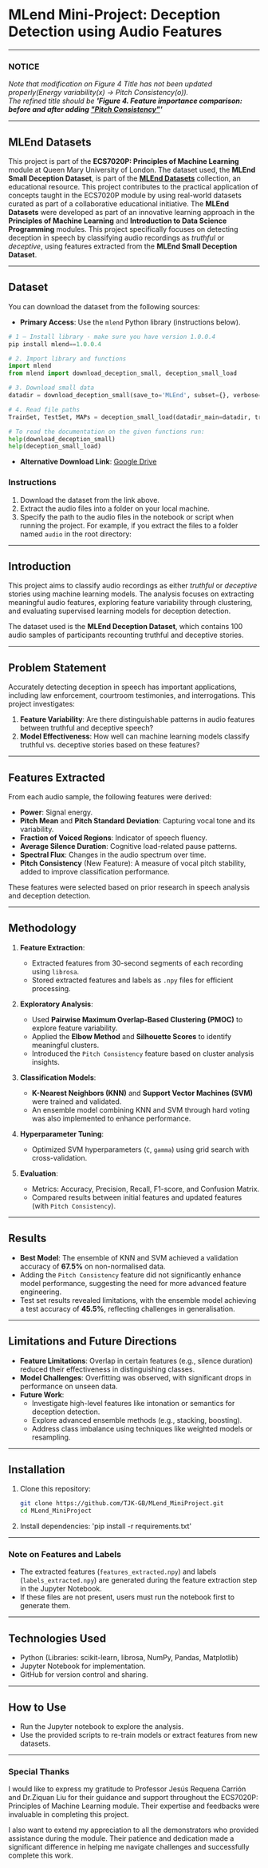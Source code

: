 # MLend Mini-Project: Deception Detection using Audio Features
---
### NOTICE
<i>Note that modification on Figure 4 Title has not been updated properly(Energy variability(x) -> Pitch Consistency(o)).<br>
The refined title should be <b>'Figure 4. Feature importance comparison: before and after adding <u>"Pitch Consistency"</u>'</b></i>

---

## MLEnd Datasets

This project is part of the **ECS7020P: Principles of Machine Learning** module at Queen Mary University of London. The dataset used, the **MLEnd Small Deception Dataset**, is part of the [**MLEnd Datasets**](https://mlenddatasets.github.io/) collection, an educational resource. This project contributes to the practical application of concepts taught in the ECS7020P module by using real-world datasets curated as part of a collaborative educational initiative.
The **MLEnd Datasets** were developed as part of an innovative learning approach in the **Principles of Machine Learning** and **Introduction to Data Science Programming** modules. 
This project specifically focuses on detecting deception in speech by classifying audio recordings as *truthful* or *deceptive*, using features extracted from the **MLEnd Small Deception Dataset**.

---
## Dataset

You can download the dataset from the following sources:
- **Primary Access**: Use the `mlend` Python library (instructions below).
```python
# 1 – Install library - make sure you have version 1.0.0.4
pip install mlend==1.0.0.4

# 2. Import library and functions
import mlend
from mlend import download_deception_small, deception_small_load

# 3. Download small data
datadir = download_deception_small(save_to='MLEnd', subset={}, verbose=1, overwrite=False)

# 4. Read file paths
TrainSet, TestSet, MAPs = deception_small_load(datadir_main=datadir, train_test_split=None, verbose=1, encode_labels=True)

# To read the documentation on the given functions run:
help(download_deception_small)
help(deception_small_load)
```
 
- **Alternative Download Link**: [Google Drive](https://drive.google.com/file/d/1Yf-A07B8R84QfBmKrBi__8HWiVcpzZGU/view)
### Instructions
1. Download the dataset from the link above.
2. Extract the audio files into a folder on your local machine.
3. Specify the path to the audio files in the notebook or script when running the project.
   For example, if you extract the files to a folder named `audio` in the root directory:
   
---

## Introduction
This project aims to classify audio recordings as either *truthful* or *deceptive* stories using machine learning models. The analysis focuses on extracting meaningful audio features, exploring feature variability through clustering, and evaluating supervised learning models for deception detection.

The dataset used is the **MLEnd Deception Dataset**, which contains 100 audio samples of participants recounting truthful and deceptive stories.

---

## Problem Statement
Accurately detecting deception in speech has important applications, including law enforcement, courtroom testimonies, and interrogations. This project investigates:
1. **Feature Variability**: Are there distinguishable patterns in audio features between truthful and deceptive speech?
2. **Model Effectiveness**: How well can machine learning models classify truthful vs. deceptive stories based on these features?

---

## Features Extracted
From each audio sample, the following features were derived:
- **Power**: Signal energy.
- **Pitch Mean** and **Pitch Standard Deviation**: Capturing vocal tone and its variability.
- **Fraction of Voiced Regions**: Indicator of speech fluency.
- **Average Silence Duration**: Cognitive load-related pause patterns.
- **Spectral Flux**: Changes in the audio spectrum over time.
- **Pitch Consistency** (New Feature): A measure of vocal pitch stability, added to improve classification performance.

These features were selected based on prior research in speech analysis and deception detection.

---

## Methodology
1. **Feature Extraction**:
   - Extracted features from 30-second segments of each recording using `librosa`.
   - Stored extracted features and labels as `.npy` files for efficient processing.

2. **Exploratory Analysis**:
   - Used **Pairwise Maximum Overlap-Based Clustering (PMOC)** to explore feature variability.
   - Applied the **Elbow Method** and **Silhouette Scores** to identify meaningful clusters.
   - Introduced the `Pitch Consistency` feature based on cluster analysis insights.

3. **Classification Models**:
   - **K-Nearest Neighbors (KNN)** and **Support Vector Machines (SVM)** were trained and validated.
   - An ensemble model combining KNN and SVM through hard voting was also implemented to enhance performance.

4. **Hyperparameter Tuning**:
   - Optimized SVM hyperparameters (`C`, `gamma`) using grid search with cross-validation.

5. **Evaluation**:
   - Metrics: Accuracy, Precision, Recall, F1-score, and Confusion Matrix.
   - Compared results between initial features and updated features (with `Pitch Consistency`).

---

## Results
- **Best Model**: The ensemble of KNN and SVM achieved a validation accuracy of **67.5%** on non-normalised data.
- Adding the `Pitch Consistency` feature did not significantly enhance model performance, suggesting the need for more advanced feature engineering.
- Test set results revealed limitations, with the ensemble model achieving a test accuracy of **45.5%**, reflecting challenges in generalisation.

---

## Limitations and Future Directions
- **Feature Limitations**: Overlap in certain features (e.g., silence duration) reduced their effectiveness in distinguishing classes.
- **Model Challenges**: Overfitting was observed, with significant drops in performance on unseen data.
- **Future Work**:
  - Investigate high-level features like intonation or semantics for deception detection.
  - Explore advanced ensemble methods (e.g., stacking, boosting).
  - Address class imbalance using techniques like weighted models or resampling.

---

## Installation
1. Clone this repository:
   ```bash
   git clone https://github.com/TJK-GB/MLend_MiniProject.git
   cd MLend_MiniProject
   
2. Install dependencies:
   'pip install -r requirements.txt'
   
---

### Note on Features and Labels
- The extracted features (`features_extracted.npy`) and labels (`labels_extracted.npy`) are generated during the feature extraction step in the Jupyter Notebook.
- If these files are not present, users must run the notebook first to generate them.

---

## Technologies Used
- Python (Libraries: scikit-learn, librosa, NumPy, Pandas, Matplotlib)
- Jupyter Notebook for implementation.
- GitHub for version control and sharing.

---

## How to Use
- Run the Jupyter notebook to explore the analysis.
- Use the provided scripts to re-train models or extract features from new datasets.

---

### Special Thanks
I would like to express my gratitude to Professor Jesús Requena Carrión and Dr.Ziquan Liu for their guidance and support throughout the ECS7020P: Principles of Machine Learning module.
Their expertise and feedbacks were invaluable in completing this project.

I also want to extend my appreciation to all the demonstrators who provided assistance during the module.
Their patience and dedication made a significant difference in helping me navigate challenges and successfully complete this work.
